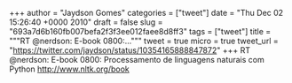 
+++
author = "Jaydson Gomes"
categories = ["tweet"]
date = "Thu Dec 02 15:26:40 +0000 2010"
draft = false
slug = "693a7d6b160fb007befa2f3f3ee012faee8d8ff3"
tags = ["tweet"]
title = """RT @nerdson: E-book 0800:..."""
tweet = true
micro = true
tweet_url = "https://twitter.com/jaydson/status/10354165888847872"
+++
RT @nerdson: E-book 0800: Processamento de linguagens naturais com Python http://www.nltk.org/book
